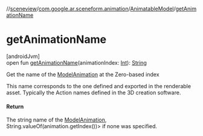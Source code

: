 //[sceneview](../../../index.md)/[com.google.ar.sceneform.animation](../index.md)/[AnimatableModel](index.md)/[getAnimationName](get-animation-name.md)

# getAnimationName

[androidJvm]\
open fun [getAnimationName](get-animation-name.md)(animationIndex: [Int](https://kotlinlang.org/api/latest/jvm/stdlib/kotlin/-int/index.html)): [String](https://developer.android.com/reference/kotlin/java/lang/String.html)

Get the name of the [ModelAnimation](../-model-animation/index.md) at the Zero-based index 

 This name corresponds to the one defined and exported in the renderable asset. Typically the Action names defined in the 3D creation software. 

#### Return

The string name of the [ModelAnimation](../-model-animation/index.md), String.valueOf(animation.getIndex())> if none was specified.
